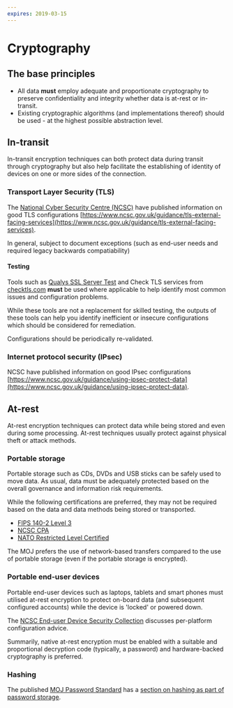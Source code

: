 ```yaml
---
expires: 2019-03-15
---
```

# Cryptography

## The base principles

* All data **must** employ adequate and proportionate cryptography to preserve confidentiality and integrity whether data is at-rest or in-transit.
* Existing cryptographic algorithms (and implementations thereof) should be used - at the highest possible abstraction level.

## In-transit

In-transit encryption techniques can both protect data during transit through cryptography but also help facilitate the establishing of identity of devices on one or more sides of the connection.

### Transport Layer Security (TLS)

The [National Cyber Security Centre (NCSC)](https://www.ncsc.gov.uk/) have published information on good TLS configurations [https://www.ncsc.gov.uk/guidance/tls-external-facing-services](https://www.ncsc.gov.uk/guidance/tls-external-facing-services).

In general, subject to document exceptions (such as end-user needs and required legacy backwards compatiability)

#### Testing

Tools such as [Qualys SSL Server Test](https://www.ssllabs.com/ssltest/) and Check TLS services from [checktls.com](http://www.checktls.com/index.html) **must** be used where applicable to help identify most common issues and configuration problems.

While these tools are not a replacement for skilled testing, the outputs of these tools can help you identify inefficient or insecure configurations which should be considered for remediation.

Configurations should be periodically re-validated.

### Internet protocol security (IPsec)

NCSC have published information on good IPsec configurations [https://www.ncsc.gov.uk/guidance/using-ipsec-protect-data](https://www.ncsc.gov.uk/guidance/using-ipsec-protect-data).

## At-rest

At-rest encryption techniques can protect data while being stored and even during some processing. At-rest techniques usually protect against physical theft or attack methods.

### Portable storage

Portable storage such as CDs, DVDs and USB sticks can be safely used to move data. As usual, data must be adequately protected based on the overall governance and information risk requirements.

While the following certifications are preferred, they may not be required based on the data and data methods being stored or transported.

* [FIPS 140-2 Level 3](https://en.wikipedia.org/wiki/FIPS_140-2)
* [NCSC CPA](https://www.ncsc.gov.uk/scheme/commercial-product-assurance-cpa)
* [NATO Restricted Level Certified](https://www.ia.nato.int/NIAPC/)

The MOJ prefers the use of network-based transfers compared to the use of portable storage (even if the portable storage is encrypted).

### Portable end-user devices

Portable end-user devices such as laptops, tablets and smart phones must utilised at-rest encryption to protect on-board data (and subsequent configured accounts) while the device is 'locked' or powered down.

The [NCSC End-user Device Security Collection](https://www.ncsc.gov.uk/guidance/end-user-device-security) discusses per-platform configuration advice.

Summarily, native at-rest encryption must be enabled with a suitable and proportional decryption code (typically, a password) and hardware-backed cryptography is preferred.

### Hashing

The published [MOJ Password Standard](https://github.com/ministryofjustice/itpolicycontent/blob/master/content/security/framework/password-standard.md) has a [section on hashing as part of password storage](https://github.com/ministryofjustice/itpolicycontent/blob/master/content/security/framework/password-standard.md#password-storage).